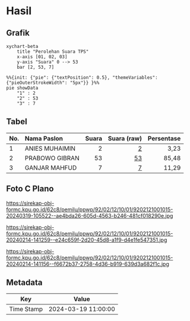 # Hasil

## Grafik

```mermaid
xychart-beta
    title "Perolehan Suara TPS"
    x-axis [01, 02, 03]
    y-axis "Suara" 0 --> 53
    bar [2, 53, 7]
```

```mermaid
%%{init: {"pie": {"textPosition": 0.5}, "themeVariables": {"pieOuterStrokeWidth": "5px"}} }%%
pie showData
    "1" : 2
    "2" : 53
    "3" : 7
```

## Tabel

| No. | Nama Paslon    | Suara | Suara (raw) | Persentase |
|:--- |:-------------- | -----:| -----------:| ----------:|
| 1   | ANIES MUHAIMIN | 2     | [2][p-1]    | 3,23       |
| 2   | PRABOWO GIBRAN | 53    | [53][p-2]   | 85,48      |
| 3   | GANJAR MAHFUD  | 7     | [7][p-3]    | 11,29      |


[p-1]: https://github.com/gigit-pemilu/pemilu-2024-92-papua-barat/blob/main/pilpres/hitung-suara/sub/92-papua-barat/sub/02-manokwari/sub/12-manokwari-barat/sub/1001-manokwari-barat/sub/015-tps/sub/paslon-1.txt
[p-2]: https://github.com/gigit-pemilu/pemilu-2024-92-papua-barat/blob/main/pilpres/hitung-suara/sub/92-papua-barat/sub/02-manokwari/sub/12-manokwari-barat/sub/1001-manokwari-barat/sub/015-tps/sub/paslon-2.txt
[p-3]: https://github.com/gigit-pemilu/pemilu-2024-92-papua-barat/blob/main/pilpres/hitung-suara/sub/92-papua-barat/sub/02-manokwari/sub/12-manokwari-barat/sub/1001-manokwari-barat/sub/015-tps/sub/paslon-3.txt

## Foto C Plano

https://sirekap-obj-formc.kpu.go.id/62c8/pemilu/ppwp/92/02/12/10/01/9202121001015-20240319-105522--ae4bda26-605d-4563-b246-481cf018290e.jpg

https://sirekap-obj-formc.kpu.go.id/62c8/pemilu/ppwp/92/02/12/10/01/9202121001015-20240214-141259--e24c659f-2d20-45d8-a1f9-d4e1fe547351.jpg

https://sirekap-obj-formc.kpu.go.id/62c8/pemilu/ppwp/92/02/12/10/01/9202121001015-20240214-141156--f6672b37-2758-4d36-b919-639d3a682f1c.jpg


## Metadata

| Key        | Value               |
| ---------- | ------------------- |
| Time Stamp | 2024-03-19 11:00:00 |



